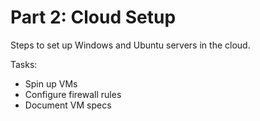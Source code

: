 # Part 2: Cloud Setup

Steps to set up Windows and Ubuntu servers in the cloud.

Tasks:
- Spin up VMs
- Configure firewall rules
- Document VM specs